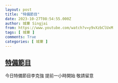 ```yaml
---
layout: post
title: "特備節目"
date: 2023-10-27T08:54:55.000Z
author: 城寨 Singjai
from: https://www.youtube.com/watch?v=y9vXzbClUxM
tags: [ 城寨 ]
comments: True
categories: [ 城寨 ]
---
```

<!--1698396895000-->
[特備節目](https://www.youtube.com/watch?v=y9vXzbClUxM)
------

<div>
今日特備節目李克強 提前一小時開始 敬請留意
</div>
